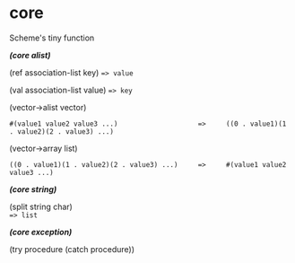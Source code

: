 # core
Scheme's tiny function


***(core alist)***

(ref association-list key)
`=> value`

(val association-list value)
`=> key`

(vector->alist vector)	

`#(value1 value2 value3 ...)                    =>     ((0 . value1)(1 . value2)(2 . value3) ...)`	
		
(vector->array list)	
		
`((0 . value1)(1 . value2)(2 . value3) ...)     =>     #(value1 value2 value3 ...)`


***(core string)***

(split string char)   
`=> list`

***(core exception)***

(try procedure (catch procedure))
